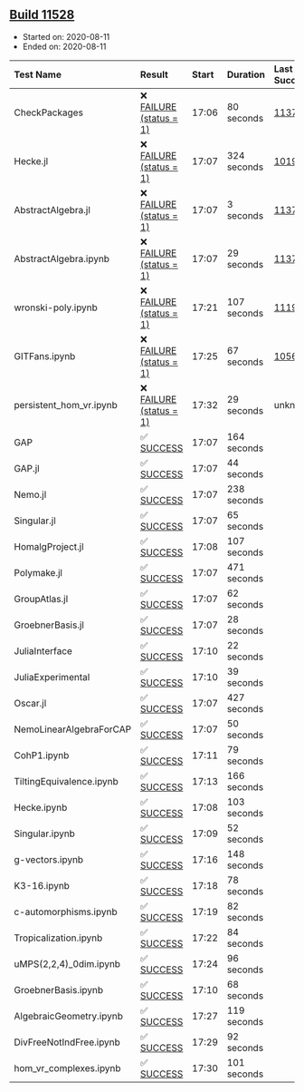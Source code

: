 ## [Build 11528](https://oscarci.mathematik.uni-kl.de/job/oscar/11528/)

* Started on: 2020-08-11
* Ended on: 2020-08-11

| Test Name    | Result | Start | Duration | Last Success | First Failure |
|:-------------|:-------|:------|:---------|:-------------|:--------------|
| CheckPackages | ❌ [FAILURE (status = 1)](https://oscarci.mathematik.uni-kl.de/job/oscar/11528/artifact/logs/build-11528/CheckPackages.log) | 17:06 | 80 seconds | [11376](https://oscarci.mathematik.uni-kl.de/job/oscar/11376/) | [11377](https://oscarci.mathematik.uni-kl.de/job/oscar/11377/) |
| Hecke.jl | ❌ [FAILURE (status = 1)](https://oscarci.mathematik.uni-kl.de/job/oscar/11528/artifact/logs/build-11528/Hecke.jl.log) | 17:07 | 324 seconds | [10197](https://oscarci.mathematik.uni-kl.de/job/oscar/10197/) | [10198](https://oscarci.mathematik.uni-kl.de/job/oscar/10198/) |
| AbstractAlgebra.jl | ❌ [FAILURE (status = 1)](https://oscarci.mathematik.uni-kl.de/job/oscar/11528/artifact/logs/build-11528/AbstractAlgebra.jl.log) | 17:07 | 3 seconds | [11376](https://oscarci.mathematik.uni-kl.de/job/oscar/11376/) | [11377](https://oscarci.mathematik.uni-kl.de/job/oscar/11377/) |
| AbstractAlgebra.ipynb | ❌ [FAILURE (status = 1)](https://oscarci.mathematik.uni-kl.de/job/oscar/11528/artifact/logs/build-11528/AbstractAlgebra.ipynb.log) | 17:07 | 29 seconds | [11376](https://oscarci.mathematik.uni-kl.de/job/oscar/11376/) | [11377](https://oscarci.mathematik.uni-kl.de/job/oscar/11377/) |
| wronski-poly.ipynb | ❌ [FAILURE (status = 1)](https://oscarci.mathematik.uni-kl.de/job/oscar/11528/artifact/logs/build-11528/wronski-poly.ipynb.log) | 17:21 | 107 seconds | [11192](https://oscarci.mathematik.uni-kl.de/job/oscar/11192/) | [11193](https://oscarci.mathematik.uni-kl.de/job/oscar/11193/) |
| GITFans.ipynb | ❌ [FAILURE (status = 1)](https://oscarci.mathematik.uni-kl.de/job/oscar/11528/artifact/logs/build-11528/GITFans.ipynb.log) | 17:25 | 67 seconds | [10566](https://oscarci.mathematik.uni-kl.de/job/oscar/10566/) | [10567](https://oscarci.mathematik.uni-kl.de/job/oscar/10567/) |
| persistent_hom_vr.ipynb | ❌ [FAILURE (status = 1)](https://oscarci.mathematik.uni-kl.de/job/oscar/11528/artifact/logs/build-11528/persistent_hom_vr.ipynb.log) | 17:32 | 29 seconds | unknown | unknown |
| GAP | ✅ [SUCCESS](https://oscarci.mathematik.uni-kl.de/job/oscar/11528/artifact/logs/build-11528/GAP.log) | 17:07 | 164 seconds |  |  |
| GAP.jl | ✅ [SUCCESS](https://oscarci.mathematik.uni-kl.de/job/oscar/11528/artifact/logs/build-11528/GAP.jl.log) | 17:07 | 44 seconds |  |  |
| Nemo.jl | ✅ [SUCCESS](https://oscarci.mathematik.uni-kl.de/job/oscar/11528/artifact/logs/build-11528/Nemo.jl.log) | 17:07 | 238 seconds |  |  |
| Singular.jl | ✅ [SUCCESS](https://oscarci.mathematik.uni-kl.de/job/oscar/11528/artifact/logs/build-11528/Singular.jl.log) | 17:07 | 65 seconds |  |  |
| HomalgProject.jl | ✅ [SUCCESS](https://oscarci.mathematik.uni-kl.de/job/oscar/11528/artifact/logs/build-11528/HomalgProject.jl.log) | 17:08 | 107 seconds |  |  |
| Polymake.jl | ✅ [SUCCESS](https://oscarci.mathematik.uni-kl.de/job/oscar/11528/artifact/logs/build-11528/Polymake.jl.log) | 17:07 | 471 seconds |  |  |
| GroupAtlas.jl | ✅ [SUCCESS](https://oscarci.mathematik.uni-kl.de/job/oscar/11528/artifact/logs/build-11528/GroupAtlas.jl.log) | 17:07 | 62 seconds |  |  |
| GroebnerBasis.jl | ✅ [SUCCESS](https://oscarci.mathematik.uni-kl.de/job/oscar/11528/artifact/logs/build-11528/GroebnerBasis.jl.log) | 17:07 | 28 seconds |  |  |
| JuliaInterface | ✅ [SUCCESS](https://oscarci.mathematik.uni-kl.de/job/oscar/11528/artifact/logs/build-11528/JuliaInterface.log) | 17:10 | 22 seconds |  |  |
| JuliaExperimental | ✅ [SUCCESS](https://oscarci.mathematik.uni-kl.de/job/oscar/11528/artifact/logs/build-11528/JuliaExperimental.log) | 17:10 | 39 seconds |  |  |
| Oscar.jl | ✅ [SUCCESS](https://oscarci.mathematik.uni-kl.de/job/oscar/11528/artifact/logs/build-11528/Oscar.jl.log) | 17:07 | 427 seconds |  |  |
| NemoLinearAlgebraForCAP | ✅ [SUCCESS](https://oscarci.mathematik.uni-kl.de/job/oscar/11528/artifact/logs/build-11528/NemoLinearAlgebraForCAP.log) | 17:07 | 50 seconds |  |  |
| CohP1.ipynb | ✅ [SUCCESS](https://oscarci.mathematik.uni-kl.de/job/oscar/11528/artifact/logs/build-11528/CohP1.ipynb.log) | 17:11 | 79 seconds |  |  |
| TiltingEquivalence.ipynb | ✅ [SUCCESS](https://oscarci.mathematik.uni-kl.de/job/oscar/11528/artifact/logs/build-11528/TiltingEquivalence.ipynb.log) | 17:13 | 166 seconds |  |  |
| Hecke.ipynb | ✅ [SUCCESS](https://oscarci.mathematik.uni-kl.de/job/oscar/11528/artifact/logs/build-11528/Hecke.ipynb.log) | 17:08 | 103 seconds |  |  |
| Singular.ipynb | ✅ [SUCCESS](https://oscarci.mathematik.uni-kl.de/job/oscar/11528/artifact/logs/build-11528/Singular.ipynb.log) | 17:09 | 52 seconds |  |  |
| g-vectors.ipynb | ✅ [SUCCESS](https://oscarci.mathematik.uni-kl.de/job/oscar/11528/artifact/logs/build-11528/g-vectors.ipynb.log) | 17:16 | 148 seconds |  |  |
| K3-16.ipynb | ✅ [SUCCESS](https://oscarci.mathematik.uni-kl.de/job/oscar/11528/artifact/logs/build-11528/K3-16.ipynb.log) | 17:18 | 78 seconds |  |  |
| c-automorphisms.ipynb | ✅ [SUCCESS](https://oscarci.mathematik.uni-kl.de/job/oscar/11528/artifact/logs/build-11528/c-automorphisms.ipynb.log) | 17:19 | 82 seconds |  |  |
| Tropicalization.ipynb | ✅ [SUCCESS](https://oscarci.mathematik.uni-kl.de/job/oscar/11528/artifact/logs/build-11528/Tropicalization.ipynb.log) | 17:22 | 84 seconds |  |  |
| uMPS(2,2,4)_0dim.ipynb | ✅ [SUCCESS](https://oscarci.mathematik.uni-kl.de/job/oscar/11528/artifact/logs/build-11528/uMPS-2-2-4-_0dim.ipynb.log) | 17:24 | 96 seconds |  |  |
| GroebnerBasis.ipynb | ✅ [SUCCESS](https://oscarci.mathematik.uni-kl.de/job/oscar/11528/artifact/logs/build-11528/GroebnerBasis.ipynb.log) | 17:10 | 68 seconds |  |  |
| AlgebraicGeometry.ipynb | ✅ [SUCCESS](https://oscarci.mathematik.uni-kl.de/job/oscar/11528/artifact/logs/build-11528/AlgebraicGeometry.ipynb.log) | 17:27 | 119 seconds |  |  |
| DivFreeNotIndFree.ipynb | ✅ [SUCCESS](https://oscarci.mathematik.uni-kl.de/job/oscar/11528/artifact/logs/build-11528/DivFreeNotIndFree.ipynb.log) | 17:29 | 92 seconds |  |  |
| hom_vr_complexes.ipynb | ✅ [SUCCESS](https://oscarci.mathematik.uni-kl.de/job/oscar/11528/artifact/logs/build-11528/hom_vr_complexes.ipynb.log) | 17:30 | 101 seconds |  |  |
